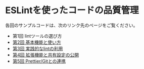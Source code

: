 # ESLintを使ったコードの品質管理

各回のサンプルコードは、次のリンク先のページをご覧ください。

- 第1回 lintツールの選び方
- [第2回 基本機能と使い方](https://github.com/codegrid/2018-eslint/tree/master/02)
- [第3回 実践的なlintの利用](https://github.com/codegrid/2018-eslint/tree/master/03)
- [第4回 拡張機能と共有設定の公開](https://github.com/codegrid/2018-eslint/tree/master/04)
- [第5回 Prettier/Gitとの連携](https://github.com/codegrid/2018-eslint/tree/master/05)

